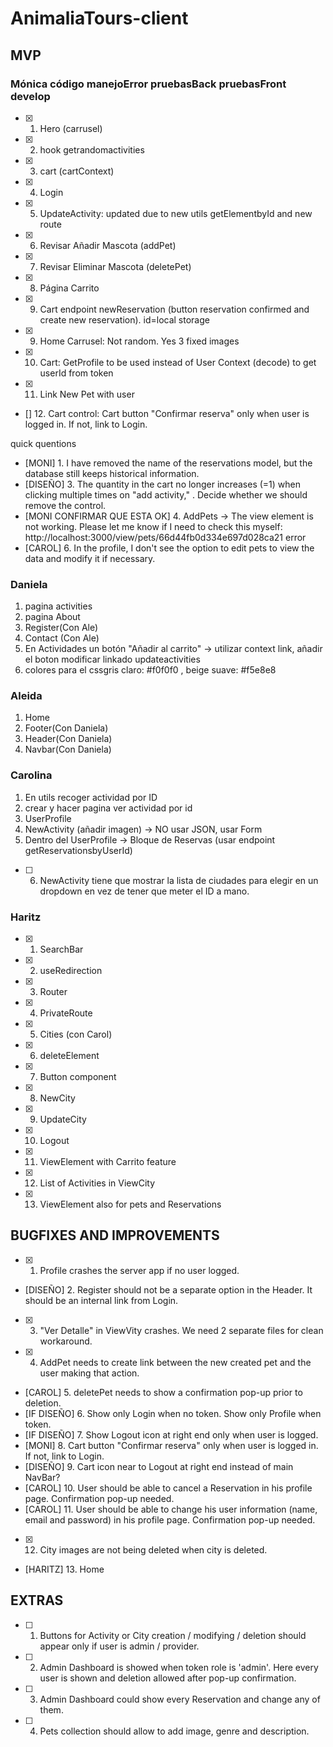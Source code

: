 # AnimaliaTours-client

## MVP

### Mónica código manejoError pruebasBack pruebasFront develop

- [x] 1. Hero (carrusel)
- [x] 2. hook getrandomactivities
- [x] 3. cart (cartContext)
- [x] 4. Login
- [x] 5. UpdateActivity: updated due to new utils getElementbyId and new route
- [x] 6. Revisar Añadir Mascota (addPet)
- [x] 7. Revisar Eliminar Mascota (deletePet)
- [x] 8. Página Carrito
- [x] 9. Cart endpoint newReservation (button reservation confirmed and create new reservation). id=local storage
- [x] 9. Home Carrusel: Not random. Yes 3 fixed images
- [x] 10. Cart: GetProfile to be used instead of User Context (decode) to get userId from token
- [x] 11. Link New Pet with user
- [] 12. Cart control: Cart button "Confirmar reserva" only when user is logged in. If not, link to Login.

quick quentions

- [MONI] 1. I have removed the name of the reservations model, but the database still keeps historical information.
- [DISEÑO] 3. The quantity in the cart no longer increases (=1) when clicking multiple times on "add activity," . Decide whether we should remove the control.
- [MONI CONFIRMAR QUE ESTA OK] 4. AddPets -> The view element is not working. Please let me know if I need to check this myself: http://localhost:3000/view/pets/66d44fb0d334e697d028ca21 error
- [CAROL] 6. In the profile, I don't see the option to edit pets to view the data and modify it if necessary.

### Daniela

1. pagina activities
2. pagina About
3. Register(Con Ale)
4. Contact (Con Ale)
5. En Actividades un botón "Añadir al carrito" -> utilizar context link, añadir el boton modificar linkado updateactivities
6. colores para el cssgris claro: #f0f0f0 , beige suave: #f5e8e8

### Aleida

1. Home
2. Footer(Con Daniela)
3. Header(Con Daniela)
4. Navbar(Con Daniela)

### Carolina

1. En utils recoger actividad por ID
2. crear y hacer pagina ver actividad por id
3. UserProfile
4. NewActivity (añadir imagen) -> NO usar JSON, usar Form
5. Dentro del UserProfile -> Bloque de Reservas (usar endpoint getReservationsbyUserId)

- [ ] 6. NewActivity tiene que mostrar la lista de ciudades para elegir en un dropdown en vez de tener que meter el ID a mano.

### Haritz

- [x] 1. SearchBar
- [x] 2. useRedirection
- [x] 3. Router
- [x] 4. PrivateRoute
- [x] 5. Cities (con Carol)
- [x] 6. deleteElement
- [x] 7. Button component
- [x] 8. NewCity
- [x] 9. UpdateCity
- [x] 10. Logout
- [x] 11. ViewElement with Carrito feature
- [x] 12. List of Activities in ViewCity
- [x] 13. ViewElement also for pets and Reservations

## BUGFIXES AND IMPROVEMENTS

- [x] 1. Profile crashes the server app if no user logged.
- [DISEÑO] 2. Register should not be a separate option in the Header. It should be an internal link from Login.
- [x] 3. "Ver Detalle" in ViewVity crashes. We need 2 separate files for clean workaround.
- [x] 4. AddPet needs to create link between the new created pet and the user making that action.
- [CAROL] 5. deletePet needs to show a confirmation pop-up prior to deletion.
- [IF DISEÑO] 6. Show only Login when no token. Show only Profile when token.
- [IF DISEÑO] 7. Show Logout icon at right end only when user is logged.
- [MONI] 8. Cart button "Confirmar reserva" only when user is logged in. If not, link to Login.
- [DISEÑO] 9. Cart icon near to Logout at right end instead of main NavBar?
- [CAROL] 10. User should be able to cancel a Reservation in his profile page. Confirmation pop-up needed.
- [CAROL] 11. User should be able to change his user information (name, email and password) in his profile page. Confirmation pop-up needed.
- [x] 12. City images are not being deleted when city is deleted.
- [HARITZ] 13. Home

## EXTRAS

- [ ] 1. Buttons for Activity or City creation / modifying / deletion should appear only if user is admin / provider.
- [ ] 2. Admin Dashboard is showed when token role is 'admin'. Here every user is shown and deletion allowed after pop-up confirmation.
- [ ] 3. Admin Dashboard could show every Reservation and change any of them.
- [ ] 4. Pets collection should allow to add image, genre and description.
